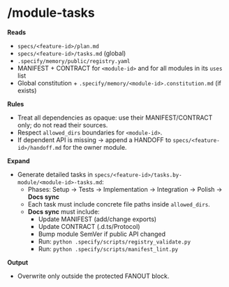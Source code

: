 # /module-tasks <feature-id> <module-id>

**Reads**
- `specs/<feature-id>/plan.md`
- `specs/<feature-id>/tasks.md` (global)
- `.specify/memory/public/registry.yaml`
- MANIFEST + CONTRACT for `<module-id>` and for all modules in its `uses` list
- Global constitution + `.specify/memory/<module-id>.constitution.md` (if exists)

**Rules**
- Treat all dependencies as opaque: use their MANIFEST/CONTRACT only; do not read their sources.
- Respect `allowed_dirs` boundaries for `<module-id>`.
- If dependent API is missing → append a HANDOFF to `specs/<feature-id>/handoff.md` for the owner module.

**Expand**
- Generate detailed tasks in `specs/<feature-id>/tasks.by-module/<module-id>-tasks.md`:
  - Phases: Setup → Tests → Implementation → Integration → Polish → **Docs sync**
  - Each task must include concrete file paths inside `allowed_dirs`.
  - **Docs sync** must include:
    - Update MANIFEST (add/change exports)
    - Update CONTRACT (.d.ts/Protocol)
    - Bump module SemVer if public API changed
    - Run: `python .specify/scripts/registry_validate.py`
    - Run: `python .specify/scripts/manifest_lint.py`

**Output**
- Overwrite only outside the protected FANOUT block.

